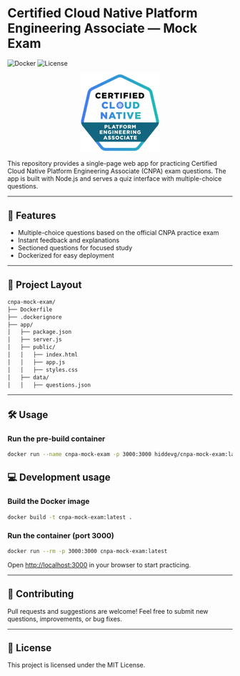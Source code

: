 # Certified Cloud Native Platform Engineering Associate — Mock Exam

![Docker](https://img.shields.io/badge/docker-ready-blue)
![License](https://img.shields.io/badge/license-MIT-green)

<p align="center" width="100%">
    <img width="35%" src="./app/public/cnpa-logo.png">
</p>

This repository provides a single-page web app for practicing Certified Cloud Native Platform Engineering Associate (CNPA) exam questions. The app is built with Node.js and serves a quiz interface with multiple-choice questions.

---

## 🚀 Features

- Multiple-choice questions based on the official CNPA practice exam
- Instant feedback and explanations
- Sectioned questions for focused study
- Dockerized for easy deployment

---

## 📁 Project Layout

```bash
cnpa-mock-exam/
├── Dockerfile
├── .dockerignore
├── app/
│   ├── package.json
│   ├── server.js
│   ├── public/
│   │   ├── index.html
│   │   ├── app.js
│   │   ├── styles.css
│   ├── data/
│   │   ├── questions.json
```

---

## 🛠️ Usage

### Run the pre-build container

```sh
docker run --name cnpa-mock-exam -p 3000:3000 hiddevg/cnpa-mock-exam:latest
```

## 💻 Development usage

### Build the Docker image

```sh
docker build -t cnpa-mock-exam:latest .
```

### Run the container (port 3000)

```sh
docker run --rm -p 3000:3000 cnpa-mock-exam:latest
```

Open [http://localhost:3000](http://localhost:3000) in your browser to start practicing.

---

## 📝 Contributing

Pull requests and suggestions are welcome! Feel free to submit new questions, improvements, or bug fixes.

---

## 📄 License

This project is licensed under the MIT License.
